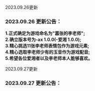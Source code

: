 
2023.09.26更新
### 2023.09.26 更新公告：
**1.正式确定为游戏命名为"嚣张的李老师";  
2.确立版本号为-ax 1.0.0(-爱湘 1.0.0);  
3.精心挑选11张李老师表情包作为游戏元素;  
4.精心选取李老师少有的玉音作为游戏配音;  
5.希望各位爱湘者以及李老师本人能够喜欢。**

2023.09.27更新
### 2023.09.27 更新公告：
